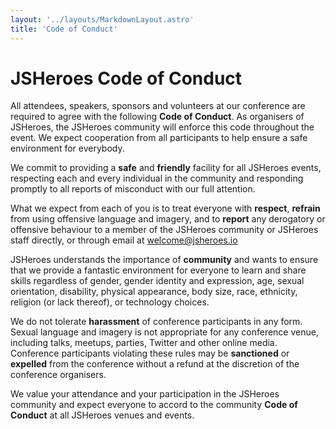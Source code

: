 ```yaml
---
layout: '../layouts/MarkdownLayout.astro'
title: 'Code of Conduct'
---
```


# JSHeroes Code of Conduct

All attendees, speakers, sponsors and volunteers at our conference are required to agree with the following **Code of Conduct**. As organisers of JSHeroes, the JSHeroes community will enforce this code throughout the event. We expect cooperation from all participants to help ensure a safe environment for everybody.

We commit to providing a **safe** and **friendly** facility for all JSHeroes events, respecting each and every individual in the community and responding promptly to all reports of misconduct with our full attention.

What we expect from each of you is to treat everyone with **respect**, **refrain** from using offensive language and imagery, and to **report** any derogatory or offensive behaviour to a member of the JSHeroes community or JSHeroes staff directly, or through email at [welcome@jsheroes.io](mailto:welcome@jsheroes.io)

JSHeroes understands the importance of **community** and wants to ensure that we provide a fantastic environment for everyone to learn and share skills regardless of gender, gender identity and expression, age, sexual orientation, disability, physical appearance, body size, race, ethnicity, religion (or lack thereof), or technology choices.

We do not tolerate **harassment** of conference participants in any form. Sexual language and imagery is not appropriate for any conference venue, including talks, meetups, parties, Twitter and other online media. Conference participants violating these rules may be **sanctioned** or **expelled** from the conference without a refund at the discretion of the conference organisers.

We value your attendance and your participation in the JSHeroes community and expect everyone to accord to the community **Code of Conduct** at all JSHeroes venues and events.
